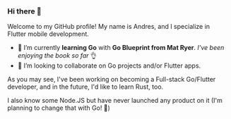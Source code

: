 ### Hi there 👋

Welcome to my GitHub profile! My name is Andres, and I specialize in Flutter mobile development.

- 🌱 I’m currently **learning Go** with **Go Blueprint from Mat Ryer**. *I've been enjoying the book so far* 👌
- 👯 I’m looking to collaborate on Go projects and/or Flutter apps. 

As you may see, I've been working on becoming a Full-stack Go/Flutter developer, and in the future, I'd like to learn Rust, too.

I also know some Node.JS but have never launched any product on it (I'm planning to change that with Go! 🙌)
<!--
**andrespd99/andrespd99** is a ✨ _special_ ✨ repository because its `README.md` (this file) appears on your GitHub profile.

Here are some ideas to get you started:

- 🔭 I’m currently working on ...
- 🌱 I’m currently learning ...
- 👯 I’m looking to collaborate on ...
- 🤔 I’m looking for help with ...
- 💬 Ask me about ...
- 📫 How to reach me: ...
- 😄 Pronouns: ...
- ⚡ Fun fact: ...
-->
